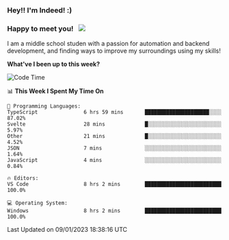 ### Hey!! I'm Indeed! :) 

### Happy to meet you! &nbsp; ![](https://visitor-badge.glitch.me/badge?page_id=Indeedornot.Indeedornot)

I am a middle school studen with a passion for automation and backend development, and finding ways to improve my surroundings using my skills!

**What've I been up to this week?** 

<!--START_SECTION:waka-->
![Code Time](http://img.shields.io/badge/Code%20Time-834%20hrs%2025%20mins-blue)

📊 **This Week I Spent My Time On** 

```text
💬 Programming Languages: 
TypeScript               6 hrs 59 mins       █████████████████████░░░░   87.02% 
Svelte                   28 mins             █░░░░░░░░░░░░░░░░░░░░░░░░   5.97% 
Other                    21 mins             █░░░░░░░░░░░░░░░░░░░░░░░░   4.52% 
JSON                     7 mins              ░░░░░░░░░░░░░░░░░░░░░░░░░   1.64% 
JavaScript               4 mins              ░░░░░░░░░░░░░░░░░░░░░░░░░   0.84%

🔥 Editors: 
VS Code                  8 hrs 2 mins        █████████████████████████   100.0%

💻 Operating System: 
Windows                  8 hrs 2 mins        █████████████████████████   100.0%

```


 Last Updated on 09/01/2023 18:38:16 UTC
<!--END_SECTION:waka-->
